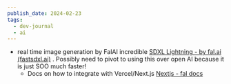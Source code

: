 ```yaml
---
publish_date: 2024-02-23
tags:
  - dev-journal
  - ai
---
```

- real time image generation by FalAI incredible [SDXL Lightning - by fal.ai (fastsdxl.ai)](https://fastsdxl.ai/) . Possibly need to pivot to using this over open AI because it is just SOO much faster! 
  - Docs on how to integrate with Vercel/Next.js [Nextjs - fal docs](https://fal.ai/docs/integrations/nextjs)